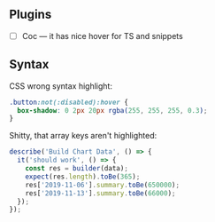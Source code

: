## Plugins

- [ ] Coc — it has nice hover for TS and snippets


## Syntax

CSS wrong syntax highlight:

```css
.button:not(:disabled):hover {
  box-shadow: 0 2px 20px rgba(255, 255, 255, 0.3);
}
```

Shitty, that array keys aren't highlighted:

```js
describe('Build Chart Data', () => {
  it('should work', () => {
    const res = builder(data);
    expect(res.length).toBe(365);
    res['2019-11-06'].summary.toBe(650000);
    res['2019-11-13'].summary.toBe(66000);
  });
});
```
